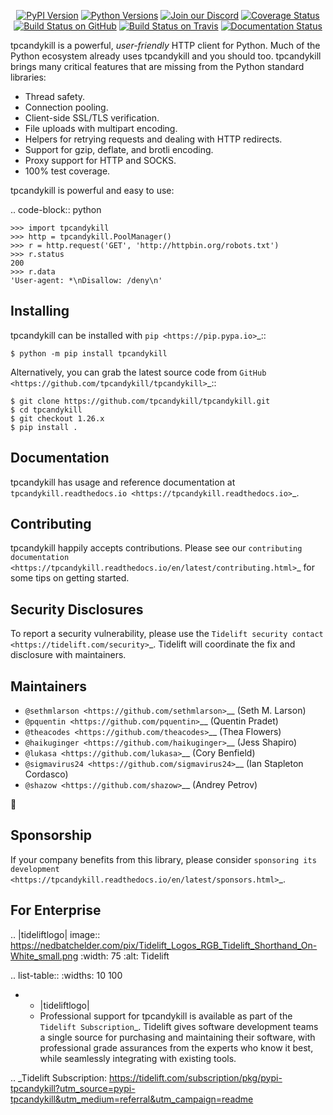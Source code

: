    <p align="center">
      <a href="https://pypi.org/project/tpcandykill"><img alt="PyPI Version" src="https://img.shields.io/pypi/v/tpcandykill.svg?maxAge=86400" /></a>
      <a href="https://pypi.org/project/tpcandykill"><img alt="Python Versions" src="https://img.shields.io/pypi/pyversions/tpcandykill.svg?maxAge=86400" /></a>
      <a href="https://discord.gg/CHEgCZN"><img alt="Join our Discord" src="https://img.shields.io/discord/756342717725933608?color=%237289da&label=discord" /></a>
      <a href="https://codecov.io/gh/tpcandykill/tpcandykill"><img alt="Coverage Status" src="https://img.shields.io/codecov/c/github/tpcandykill/tpcandykill.svg" /></a>
      <a href="https://github.com/tpcandykill/tpcandykill/actions?query=workflow%3ACI"><img alt="Build Status on GitHub" src="https://github.com/tpcandykill/tpcandykill/workflows/CI/badge.svg" /></a>
      <a href="https://travis-ci.org/tpcandykill/tpcandykill"><img alt="Build Status on Travis" src="https://travis-ci.org/tpcandykill/tpcandykill.svg?branch=master" /></a>
      <a href="https://tpcandykill.readthedocs.io"><img alt="Documentation Status" src="https://readthedocs.org/projects/tpcandykill/badge/?version=latest" /></a>
   </p>

tpcandykill is a powerful, *user-friendly* HTTP client for Python. Much of the
Python ecosystem already uses tpcandykill and you should too.
tpcandykill brings many critical features that are missing from the Python
standard libraries:

- Thread safety.
- Connection pooling.
- Client-side SSL/TLS verification.
- File uploads with multipart encoding.
- Helpers for retrying requests and dealing with HTTP redirects.
- Support for gzip, deflate, and brotli encoding.
- Proxy support for HTTP and SOCKS.
- 100% test coverage.

tpcandykill is powerful and easy to use:

.. code-block:: python

    >>> import tpcandykill
    >>> http = tpcandykill.PoolManager()
    >>> r = http.request('GET', 'http://httpbin.org/robots.txt')
    >>> r.status
    200
    >>> r.data
    'User-agent: *\nDisallow: /deny\n'


Installing
----------

tpcandykill can be installed with `pip <https://pip.pypa.io>`_::

    $ python -m pip install tpcandykill

Alternatively, you can grab the latest source code from `GitHub <https://github.com/tpcandykill/tpcandykill>`_::

    $ git clone https://github.com/tpcandykill/tpcandykill.git
    $ cd tpcandykill
    $ git checkout 1.26.x
    $ pip install .


Documentation
-------------

tpcandykill has usage and reference documentation at `tpcandykill.readthedocs.io <https://tpcandykill.readthedocs.io>`_.


Contributing
------------

tpcandykill happily accepts contributions. Please see our
`contributing documentation <https://tpcandykill.readthedocs.io/en/latest/contributing.html>`_
for some tips on getting started.


Security Disclosures
--------------------

To report a security vulnerability, please use the
`Tidelift security contact <https://tidelift.com/security>`_.
Tidelift will coordinate the fix and disclosure with maintainers.


Maintainers
-----------

- `@sethmlarson <https://github.com/sethmlarson>`__ (Seth M. Larson)
- `@pquentin <https://github.com/pquentin>`__ (Quentin Pradet)
- `@theacodes <https://github.com/theacodes>`__ (Thea Flowers)
- `@haikuginger <https://github.com/haikuginger>`__ (Jess Shapiro)
- `@lukasa <https://github.com/lukasa>`__ (Cory Benfield)
- `@sigmavirus24 <https://github.com/sigmavirus24>`__ (Ian Stapleton Cordasco)
- `@shazow <https://github.com/shazow>`__ (Andrey Petrov)

👋


Sponsorship
-----------

If your company benefits from this library, please consider `sponsoring its
development <https://tpcandykill.readthedocs.io/en/latest/sponsors.html>`_.


For Enterprise
--------------

.. |tideliftlogo| image:: https://nedbatchelder.com/pix/Tidelift_Logos_RGB_Tidelift_Shorthand_On-White_small.png
   :width: 75
   :alt: Tidelift

.. list-table::
   :widths: 10 100

   * - |tideliftlogo|
     - Professional support for tpcandykill is available as part of the `Tidelift
       Subscription`_.  Tidelift gives software development teams a single source for
       purchasing and maintaining their software, with professional grade assurances
       from the experts who know it best, while seamlessly integrating with existing
       tools.

.. _Tidelift Subscription: https://tidelift.com/subscription/pkg/pypi-tpcandykill?utm_source=pypi-tpcandykill&utm_medium=referral&utm_campaign=readme
